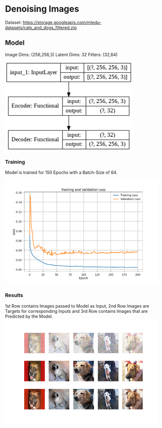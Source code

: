 # Denoising Images

Dataset: https://storage.googleapis.com/mledu-datasets/cats_and_dogs_filtered.zip

## Model
Image Dims: (256,256,3)
Latent Dims: 32
Filters: (32,64)

<img src="Images/AutoEncoder.png">

### Training
Model is trained for 150 Epochs with a Batch-Size of 64.

<img src="Images/Loss.png">

### Results
1st Row contains Images passed to Model as Input, 2nd Row Images are Targets for corresponding Inputs and 3rd Row contains Images that are Predicted by the Model.\
<img src="Images/Results.png">
